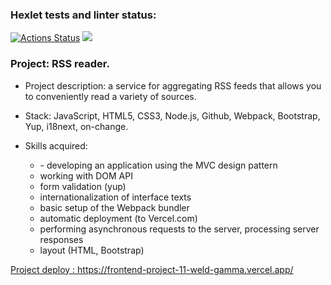 ### Hexlet tests and linter status:
[![Actions Status](https://github.com/Ilya-67/frontend-project-11/actions/workflows/hexlet-check.yml/badge.svg)](https://github.com/Ilya-67/frontend-project-11/actions)
<a href="https://codeclimate.com/github/Ilya-67/frontend-project-11/maintainability"><img src="https://api.codeclimate.com/v1/badges/21ddd75723d557a41640/maintainability" /></a>

<h3>Project: RSS reader.</h3>
<ul> 
  <li><p>Project description: a service for aggregating RSS feeds that allows you to conveniently read a variety of sources.</p></li>
  <li><p>Stack: JavaScript, HTML5, CSS3, Node.js, Github, Webpack, Bootstrap, Yup, i18next, on-change.</p></li>
  <li><p>Skills acquired:</p></li>
    <ul>
      <li><a>- developing an application using the MVC design pattern</a></li>
      <li><a>working with DOM API</a></li>
      <li><a>form validation (yup)</a></li>
      <li><a>internationalization of interface texts</a></li>
      <li><a>basic setup of the Webpack bundler</a></li>
      <li><a>automatic deployment (to Vercel.com)</a></li>
      <li><a>performing asynchronous requests to the server, processing server responses</a></li>
      <li><a>layout (HTML, Bootstrap)</a></li>
    </ul>
</ul>

<a href="https://frontend-project-11-weld-gamma.vercel.app/">Project deploy : https://frontend-project-11-weld-gamma.vercel.app/</a>
